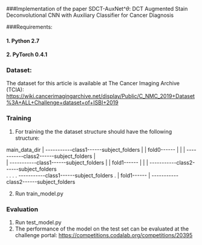 ###Implementation of the paper SDCT-AuxNet^${\theta}$: DCT Augmented Stain Deconvolutional  CNN with Auxiliary Classifier for Cancer Diagnosis


###Requirements:
#### 1. Python 2.7
#### 2. PyTorch 0.4.1

### Dataset:
The dataset for this article is available at The Cancer Imaging Archive (TCIA): https://wiki.cancerimagingarchive.net/display/Public/C_NMC_2019+Dataset%3A+ALL+Challenge+dataset+of+ISBI+2019


### Training
1. For training the the dataset structure should have the following structure:

main_data_dir
|          -----------class1------subject_folders
|         |
fold0------
|         |
|          -----------class2------subject_folders
|  
|          -----------class1------subject_folders
|         |
fold1------
|         |
|          -----------class2------subject_folders  
.
.
.
.          -----------class1------subject_folders
.         |
fold1------
          |
           -----------class2------subject_folders

2. Run train_model.py

### Evaluation
1. Run test_model.py
2. The performance of the model on the test set can be evaluated at the challenge portal: https://competitions.codalab.org/competitions/20395
